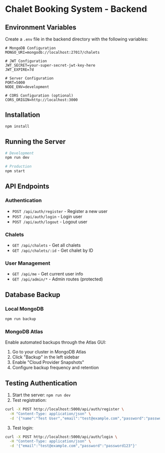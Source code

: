 # Chalet Booking System - Backend

## Environment Variables

Create a `.env` file in the backend directory with the following variables:

```env
# MongoDB Configuration
MONGO_URI=mongodb://localhost:27017/chalets

# JWT Configuration
JWT_SECRET=your-super-secret-jwt-key-here
JWT_EXPIRE=7d

# Server Configuration
PORT=5000
NODE_ENV=development

# CORS Configuration (optional)
CORS_ORIGIN=http://localhost:3000
```

## Installation

```bash
npm install
```

## Running the Server

```bash
# Development
npm run dev

# Production
npm start
```

## API Endpoints

### Authentication
- `POST /api/auth/register` - Register a new user
- `POST /api/auth/login` - Login user
- `POST /api/auth/logout` - Logout user

### Chalets
- `GET /api/chalets` - Get all chalets
- `GET /api/chalets/:id` - Get chalet by ID

### User Management
- `GET /api/me` - Get current user info
- `GET /api/admin/*` - Admin routes (protected)

## Database Backup

### Local MongoDB
```bash
npm run backup
```

### MongoDB Atlas
Enable automated backups through the Atlas GUI:
1. Go to your cluster in MongoDB Atlas
2. Click "Backup" in the left sidebar
3. Enable "Cloud Provider Snapshots"
4. Configure backup frequency and retention

## Testing Authentication

1. Start the server: `npm run dev`
2. Test registration:
```bash
curl -X POST http://localhost:5000/api/auth/register \
  -H "Content-Type: application/json" \
  -d '{"name":"Test User","email":"test@example.com","password":"password123"}'
```

3. Test login:
```bash
curl -X POST http://localhost:5000/api/auth/login \
  -H "Content-Type: application/json" \
  -d '{"email":"test@example.com","password":"password123"}'
```